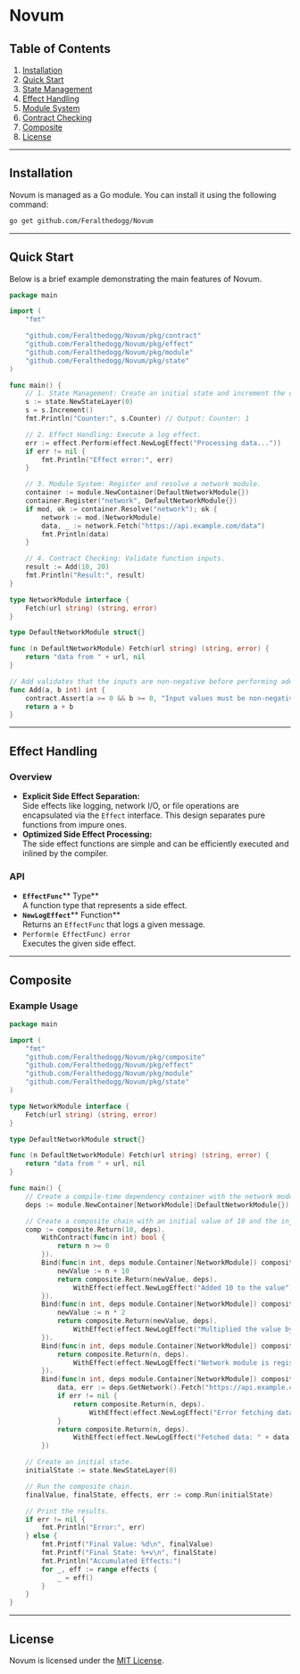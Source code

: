 # Novum

## Table of Contents

1. [Installation](#installation)
2. [Quick Start](#quick-start)
3. [State Management](#state-management)
4. [Effect Handling](#effect-handling)
5. [Module System](#module-system)
6. [Contract Checking](#contract-checking)
7. [Composite](#composite)
8. [License](#license)

---

## Installation

Novum is managed as a Go module. You can install it using the following command:

```bash
go get github.com/Feralthedogg/Novum
```

---

## Quick Start

Below is a brief example demonstrating the main features of Novum.

```go
package main

import (
	"fmt"

	"github.com/Feralthedogg/Novum/pkg/contract"
	"github.com/Feralthedogg/Novum/pkg/effect"
	"github.com/Feralthedogg/Novum/pkg/module"
	"github.com/Feralthedogg/Novum/pkg/state"
)

func main() {
	// 1. State Management: Create an initial state and increment the counter.
	s := state.NewStateLayer(0)
	s = s.Increment()
	fmt.Println("Counter:", s.Counter) // Output: Counter: 1

	// 2. Effect Handling: Execute a log effect.
	err := effect.Perform(effect.NewLogEffect("Processing data..."))
	if err != nil {
		fmt.Println("Effect error:", err)
	}

	// 3. Module System: Register and resolve a network module.
	container := module.NewContainer(DefaultNetworkModule{})
	container.Register("network", DefaultNetworkModule{})
	if mod, ok := container.Resolve("network"); ok {
		network := mod.(NetworkModule)
		data, _ := network.Fetch("https://api.example.com/data")
		fmt.Println(data)
	}

	// 4. Contract Checking: Validate function inputs.
	result := Add(10, 20)
	fmt.Println("Result:", result)
}

type NetworkModule interface {
	Fetch(url string) (string, error)
}

type DefaultNetworkModule struct{}

func (n DefaultNetworkModule) Fetch(url string) (string, error) {
	return "data from " + url, nil
}

// Add validates that the inputs are non-negative before performing addition.
func Add(a, b int) int {
	contract.Assert(a >= 0 && b >= 0, "Input values must be non-negative")
	return a + b
}
```

---

## Effect Handling

### Overview

- **Explicit Side Effect Separation:**\
  Side effects like logging, network I/O, or file operations are encapsulated via the `Effect` interface. This design separates pure functions from impure ones.
- **Optimized Side Effect Processing:**\
  The side effect functions are simple and can be efficiently executed and inlined by the compiler.

### API

- **`EffectFunc`**\*\* Type\*\*\
  A function type that represents a side effect.
- **`NewLogEffect`**\*\* Function\*\*\
  Returns an `EffectFunc` that logs a given message.
- `Perform(e EffectFunc) error`\
  Executes the given side effect.

---

## Composite

### Example Usage

```go
package main

import (
	"fmt"
	"github.com/Feralthedogg/Novum/pkg/composite"
	"github.com/Feralthedogg/Novum/pkg/effect"
	"github.com/Feralthedogg/Novum/pkg/module"
	"github.com/Feralthedogg/Novum/pkg/state"
)

type NetworkModule interface {
	Fetch(url string) (string, error)
}

type DefaultNetworkModule struct{}

func (n DefaultNetworkModule) Fetch(url string) (string, error) {
	return "data from " + url, nil
}

func main() {
	// Create a compile-time dependency container with the network module.
	deps := module.NewContainer[NetworkModule](DefaultNetworkModule{})

	// Create a composite chain with an initial value of 10 and the injected dependencies.
	comp := composite.Return(10, deps).
		WithContract(func(n int) bool {
			return n >= 0
		}).
		Bind(func(n int, deps module.Container[NetworkModule]) composite.NovumComposite[int, module.Container[NetworkModule]] {
			newValue := n + 10
			return composite.Return(newValue, deps).
				WithEffect(effect.NewLogEffect("Added 10 to the value"))
		}).
		Bind(func(n int, deps module.Container[NetworkModule]) composite.NovumComposite[int, module.Container[NetworkModule]] {
			newValue := n * 2
			return composite.Return(newValue, deps).
				WithEffect(effect.NewLogEffect("Multiplied the value by 2"))
		}).
		Bind(func(n int, deps module.Container[NetworkModule]) composite.NovumComposite[int, module.Container[NetworkModule]] {
			return composite.Return(n, deps).
				WithEffect(effect.NewLogEffect("Network module is registered"))
		}).
		Bind(func(n int, deps module.Container[NetworkModule]) composite.NovumComposite[int, module.Container[NetworkModule]] {
			data, err := deps.GetNetwork().Fetch("https://api.example.com/data")
			if err != nil {
				return composite.Return(n, deps).
					WithEffect(effect.NewLogEffect("Error fetching data from network"))
			}
			return composite.Return(n, deps).
				WithEffect(effect.NewLogEffect("Fetched data: " + data))
		})

	// Create an initial state.
	initialState := state.NewStateLayer(0)

	// Run the composite chain.
	finalValue, finalState, effects, err := comp.Run(initialState)

	// Print the results.
	if err != nil {
		fmt.Println("Error:", err)
	} else {
		fmt.Printf("Final Value: %d\n", finalValue)
		fmt.Printf("Final State: %+v\n", finalState)
		fmt.Println("Accumulated Effects:")
		for _, eff := range effects {
			_ = eff()
		}
	}
}
```

---

## License

Novum is licensed under the [MIT License](LICENSE).

